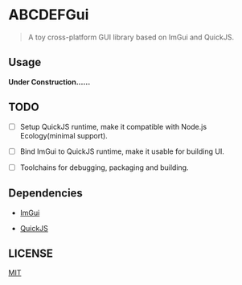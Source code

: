 # ABCDEFGui

> A toy cross-platform GUI library based on ImGui and QuickJS.

## Usage

**Under Construction......**

## TODO

- [ ] Setup QuickJS runtime, make it compatible with Node.js Ecology(minimal support).

- [ ] Bind ImGui to QuickJS runtime, make it usable for building UI.
 
- [ ] Toolchains for debugging, packaging and building.

## Dependencies

- [ImGui](https://github.com/ocornut/imgui)

- [QuickJS](https://github.com/bellard/quickjs)

## LICENSE

[MIT](./LICENSE)